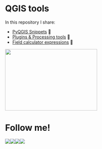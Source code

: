# QGIS tools
In this repository I share:

* [PyQGIS Snippets](https://github.com/PrograMapa/QGIS/tree/main/Snippets) 📝
* [Plugins & Processing tools](https://github.com/PrograMapa/QGIS/tree/main/Plugins) 🧩
* [Field calculator expressions](https://github.com/PrograMapa/QGIS/blob/main/Field_calculator_expressions.sql) 🧮

<img src="https://programapa.files.wordpress.com/2021/04/processing_pyqgis.png" width="300" height="200" text-align: center></div>

# Follow me!
[![](https://img.shields.io/badge/@progra_mapa-white?style=for-the-badge&labelColor=blue&logo=Twitter&logoColor=white)](https://twitter.com/progra_mapa)[![](https://img.shields.io/badge/PrograMapa-grey?style=for-the-badge&logo=wordpress)](https://programapa.wordpress.com)[![](https://img.shields.io/badge/Roberto-blue?style=for-the-badge&logo=linkedin)](https://linkedin.com/in/robertojl)[![](https://img.shields.io/badge/@progra_mapa-white?style=for-the-badge&logo=instagram)](https://instagram.com/progra_mapa)
